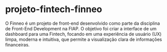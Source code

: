 # projeto-fintech-finneo
O Finneo é um projeto de front-end desenvolvido como parte da disciplina de Front-End Development na FIAP. O objetivo foi criar a interface de um dashboard para uma Fintech, focando em uma experiência de usuário (UX) limpa, moderna e intuitiva, que permite a visualização clara de informações financeiras.

